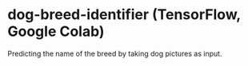 # dog-breed-identifier (TensorFlow, Google Colab)

Predicting the name of the breed by taking dog pictures as input.
